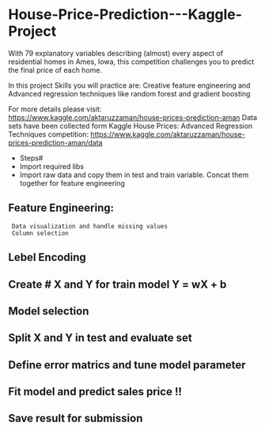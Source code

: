 # House-Price-Prediction---Kaggle-Project
With 79 explanatory variables describing (almost) every aspect of residential homes in Ames, Iowa, this competition challenges you to predict the final price of each home.

In this project Skills you will practice are: Creative feature engineering and Advanced regression techniques like random forest and gradient boosting

For more details please visit: https://www.kaggle.com/aktaruzzaman/house-prices-prediction-aman
Data sets have been collected form Kaggle House Prices: Advanced Regression Techniques competition: https://www.kaggle.com/aktaruzzaman/house-prices-prediction-aman/data

- Steps#
- Import required libs
- Import raw data and copy them in test and train variable. Concat them together for feature engineering
## Feature Engineering:
	 Data visualization and handle missing values
	 Column selection
## Lebel Encoding
## Create # X and Y for train model Y = wX + b
## Model selection
## Split X and Y in test and evaluate set
## Define error matrics and tune model parameter
## Fit model and predict sales price !!
## Save result for submission
